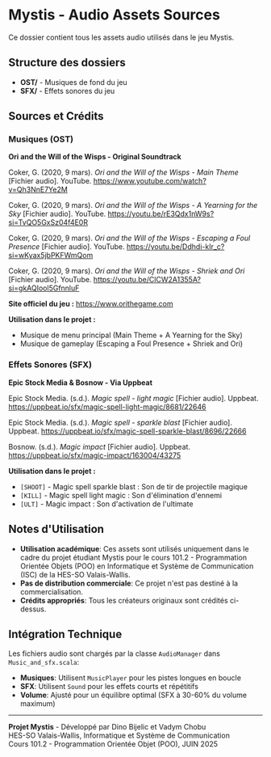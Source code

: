 # Mystis - Audio Assets Sources

Ce dossier contient tous les assets audio utilisés dans le jeu Mystis.

## Structure des dossiers

- **OST/** - Musiques de fond du jeu
- **SFX/** - Effets sonores du jeu

## Sources et Crédits

### Musiques (OST)

**Ori and the Will of the Wisps - Original Soundtrack**

Coker, G. (2020, 9 mars). *Ori and the Will of the Wisps - Main Theme* [Fichier audio]. YouTube. https://www.youtube.com/watch?v=Qh3NnE7Ye2M

Coker, G. (2020, 9 mars). *Ori and the Will of the Wisps - A Yearning for the Sky* [Fichier audio]. YouTube. https://youtu.be/rE3Qdx1nW9s?si=TvQO5GxSz04f4E0R

Coker, G. (2020, 9 mars). *Ori and the Will of the Wisps - Escaping a Foul Presence* [Fichier audio]. YouTube. https://youtu.be/Ddhdi-kIr_c?si=wKyax5jbPKFWmQom

Coker, G. (2020, 9 mars). *Ori and the Will of the Wisps - Shriek and Ori* [Fichier audio]. YouTube. https://youtu.be/ClCW2A1355A?si=gkAQIool5GfnnluF

**Site officiel du jeu :** https://www.orithegame.com

**Utilisation dans le projet :**
- Musique de menu principal (Main Theme + A Yearning for the Sky)
- Musique de gameplay (Escaping a Foul Presence + Shriek and Ori)

### Effets Sonores (SFX)

**Epic Stock Media & Bosnow - Via Uppbeat**

Epic Stock Media. (s.d.). *Magic spell - light magic* [Fichier audio]. Uppbeat. https://uppbeat.io/sfx/magic-spell-light-magic/8681/22646

Epic Stock Media. (s.d.). *Magic spell - sparkle blast* [Fichier audio]. Uppbeat. https://uppbeat.io/sfx/magic-spell-sparkle-blast/8696/22666

Bosnow. (s.d.). *Magic impact* [Fichier audio]. Uppbeat. https://uppbeat.io/sfx/magic-impact/163004/43275

**Utilisation dans le projet :**
- `[SHOOT]` - Magic spell sparkle blast : Son de tir de projectile magique
- `[KILL]` - Magic spell light magic : Son d'élimination d'ennemi
- `[ULT]` - Magic impact : Son d'activation de l'ultimate

## Notes d'Utilisation

- **Utilisation académique**: Ces assets sont utilisés uniquement dans le cadre du projet étudiant Mystis pour le cours 101.2 - Programmation Orientée Objets (POO) en Informatique et Système de Communication (ISC) de la HES-SO Valais-Wallis.
- **Pas de distribution commerciale**: Ce projet n'est pas destiné à la commercialisation.
- **Crédits appropriés**: Tous les créateurs originaux sont crédités ci-dessus.

## Intégration Technique

Les fichiers audio sont chargés par la classe `AudioManager` dans `Music_and_sfx.scala`:
- **Musiques**: Utilisent `MusicPlayer` pour les pistes longues en boucle
- **SFX**: Utilisent `Sound` pour les effets courts et répétitifs
- **Volume**: Ajusté pour un équilibre optimal (SFX à 30-60% du volume maximum)

---

**Projet Mystis** - Développé par Dino Bijelic et Vadym Chobu  
HES-SO Valais-Wallis, Informatique et Système de Communication  
Cours 101.2 - Programmation Orientée Objet (POO), JUIN 2025